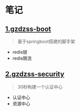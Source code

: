 #  笔记

##  [1.gzdzss-boot](https://github.com/gzdzss/gzdzss-boot)  
> 基于springboot搭建的脚手架
- redis锁
- redis限流 

##  [2.gzdzss-security](https://github.com/gzdzss/gzdzss-security)  
> 30秒构建一个认证中心
- 认证中心
- 资源中心


